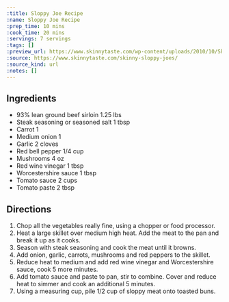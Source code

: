 ```yaml
---
:title: Sloppy Joe Recipe
:name: Sloppy Joe Recipe
:prep_time: 10 mins
:cook_time: 20 mins
:servings: 7 servings
:tags: []
:preview_url: https://www.skinnytaste.com/wp-content/uploads/2010/10/Skinny-Sloppy-Joe_s-9.jpg
:source: https://www.skinnytaste.com/skinny-sloppy-joes/
:source_kind: url
:notes: []
---
```


## Ingredients
- 93% lean ground beef sirloin 1.25 lbs
- Steak seasoning or seasoned salt 1 tbsp
- Carrot 1
- Medium onion 1
- Garlic 2 cloves
- Red bell pepper 1/4 cup
- Mushrooms 4 oz
- Red wine vinegar 1 tbsp
- Worcestershire sauce 1 tbsp
- Tomato sauce 2 cups
- Tomato paste 2 tbsp


## Directions
1. Chop all the vegetables really fine, using a chopper or food processor. 
2. Heat a large skillet over medium high heat. Add the meat to the pan and break it up as it cooks.
3. Season with steak seasoning and cook the meat until it browns.
4. Add onion, garlic, carrots, mushrooms and red peppers to the skillet. 
5. Reduce heat to medium and add red wine vinegar and Worcestershire sauce, cook 5 more minutes.
6. Add tomato sauce and paste to pan, stir to combine. Cover and reduce heat to simmer and cook an additional 5 minutes.
7. Using a measuring cup, pile 1/2 cup of sloppy meat onto toasted buns.
